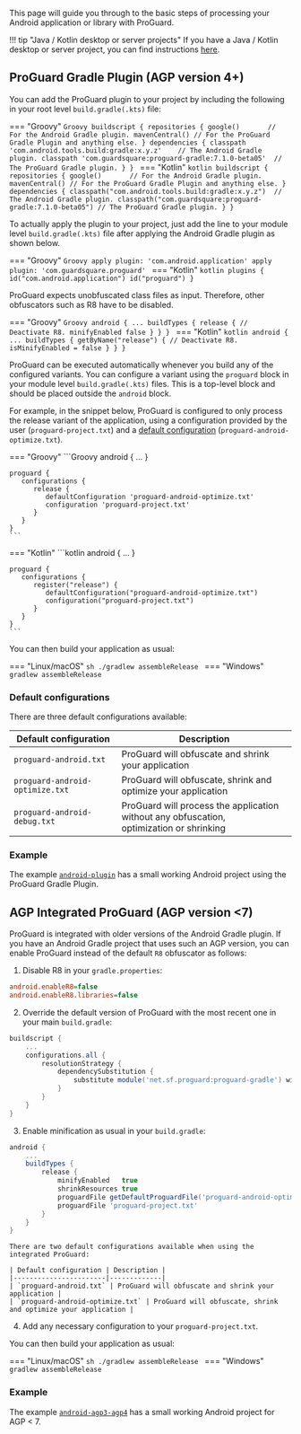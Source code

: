 
This page will guide you through to the basic steps of processing your Android application or library with ProGuard.

!!! tip "Java / Kotlin desktop or server projects"
    If you have a Java / Kotlin desktop or server project, you can find instructions [here](gradle.md).

## ProGuard Gradle Plugin (AGP version 4+)

You can add the ProGuard plugin to your project by
including the following in your root level `build.gradle(.kts)` file:

=== "Groovy"
    ```Groovy
    buildscript {
        repositories {
            google()       // For the Android Gradle plugin.
            mavenCentral() // For the ProGuard Gradle Plugin and anything else.
        }
        dependencies {
            classpath 'com.android.tools.build:gradle:x.y.z'    // The Android Gradle plugin.
            classpath 'com.guardsquare:proguard-gradle:7.1.0-beta05'  // The ProGuard Gradle plugin.
        }
    }
    ```
=== "Kotlin"
    ```kotlin
    buildscript {
        repositories {
            google()       // For the Android Gradle plugin.
            mavenCentral() // For the ProGuard Gradle Plugin and anything else.
        }
        dependencies {
            classpath("com.android.tools.build:gradle:x.y.z")  // The Android Gradle plugin.
            classpath("com.guardsquare:proguard-gradle:7.1.0-beta05") // The ProGuard Gradle plugin.
        }
    }
    ```

To actually apply the plugin to your project,
just add the line to your module level `build.gradle(.kts)` file after applying the Android Gradle plugin as shown below.

=== "Groovy"
    ```Groovy
     apply plugin: 'com.android.application'
     apply plugin: 'com.guardsquare.proguard'
    ```
=== "Kotlin"
    ```kotlin
    plugins {
        id("com.android.application")
        id("proguard")
    }
    ```

ProGuard expects unobfuscated class files as input. Therefore, other obfuscators such as R8 have to be disabled.

=== "Groovy"
    ```Groovy
    android {
        ...
        buildTypes {
           release {
              // Deactivate R8.
              minifyEnabled false
           }
        }
    }
    ```
=== "Kotlin"
    ```kotlin
    android {
        ...
        buildTypes {
            getByName("release") {
                // Deactivate R8.
                isMinifyEnabled = false
            }
        }
    }
    ```

ProGuard can be executed automatically whenever you build any of the configured variants.
You can configure a variant using the `proguard` block in your module level `build.gradle(.kts)` files. 
This is a top-level block and should be placed outside the `android` block.

For example, in the snippet below, ProGuard is configured to only process the release variant of the application,
using a configuration provided by the user (`proguard-project.txt`) and a [default configuration](#default-configurations) (`proguard-android-optimize.txt`). 

=== "Groovy"
    ```Groovy
    android {
        ...
    }

    proguard {
       configurations {
          release {
             defaultConfiguration 'proguard-android-optimize.txt'
             configuration 'proguard-project.txt'
          }
       }
    }
    ```
=== "Kotlin"
    ```kotlin
    android {
        ...
    }

    proguard {
       configurations {
          register("release") {
             defaultConfiguration("proguard-android-optimize.txt")
             configuration("proguard-project.txt")
          }
       }
    }
    ```

You can then build your application as usual:

=== "Linux/macOS"
    ```sh
    ./gradlew assembleRelease
    ```
=== "Windows"
    ```
    gradlew assembleRelease
    ```

### Default configurations

There are three default configurations available:

| Default configuration | Description |
|-----------------------|-------------|
| `proguard-android.txt`          | ProGuard will obfuscate and shrink your application |
| `proguard-android-optimize.txt` | ProGuard will obfuscate, shrink and optimize your application |
| `proguard-android-debug.txt`    | ProGuard will process the application without any obfuscation,<br>optimization or shrinking |

### Example

The example [`android-plugin`](https://github.com/Guardsquare/proguard/tree/master/examples/android-plugin)
has a small working Android project using the ProGuard Gradle Plugin.

## AGP Integrated ProGuard (AGP version <7)

ProGuard is integrated with older versions of the Android Gradle plugin. 
If you have an Android Gradle project that uses such an AGP version, 
you can enable ProGuard instead of the default `R8` obfuscator as follows:

1. Disable R8 in your `gradle.properties`:
```ini
android.enableR8=false
android.enableR8.libraries=false
```

2. Override the default version of ProGuard with the most recent one in your
   main `build.gradle`:
```Groovy
buildscript {
    ...
    configurations.all {
        resolutionStrategy {
            dependencySubstitution {
                substitute module('net.sf.proguard:proguard-gradle') with module('com.guardsquare:proguard-gradle:7.1.0-beta05')
            }
        }
    }
}
```

3. Enable minification as usual in your `build.gradle`:
```Groovy
android {
    ...
    buildTypes {
        release {
            minifyEnabled   true
            shrinkResources true
            proguardFile getDefaultProguardFile('proguard-android-optimize.txt')
            proguardFile 'proguard-project.txt'
        }
    }
}
```

    There are two default configurations available when using the integrated ProGuard:

    | Default configuration | Description |
    |-----------------------|-------------|
    | `proguard-android.txt` | ProGuard will obfuscate and shrink your application |
    | `proguard-android-optimize.txt` | ProGuard will obfuscate, shrink and optimize your application |

4. Add any necessary configuration to your `proguard-project.txt`.

You can then build your application as usual:

=== "Linux/macOS"
    ```sh
    ./gradlew assembleRelease
    ```
=== "Windows"
    ```
    gradlew assembleRelease
    ```

### Example

The example [`android-agp3-agp4`](https://github.com/Guardsquare/proguard/tree/master/examples/android-agp3-agp4) 
has a small working Android project for AGP < 7.



